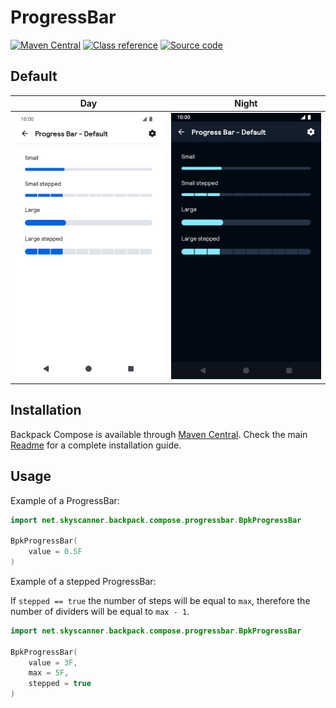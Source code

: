 # ProgressBar

[![Maven Central](https://img.shields.io/maven-central/v/net.skyscanner.backpack/backpack-compose)](https://search.maven.org/artifact/net.skyscanner.backpack/backpack-compose)
[![Class reference](https://img.shields.io/badge/Class%20reference-Android-blue)](https://backpack.github.io/android/backpack-compose/net.skyscanner.backpack.compose.progressbar)
[![Source code](https://img.shields.io/badge/Source%20code-GitHub-lightgrey)](https://github.com/backpack/android/tree/main/backpack-compose/src/main/kotlin/net/skyscanner/backpack/compose/progressbar)

## Default

| Day | Night |
| --- | --- |
| <img src="https://raw.githubusercontent.com/backpack/android/main/docs/compose/ProgressBar/screenshots/default.png" alt="ProgressBar component" width="375" /> | <img src="https://raw.githubusercontent.com/backpack/android/main/docs/compose/ProgressBar/screenshots/default_dm.png" alt="ProgressBar component - dark mode" width="375" /> |

## Installation

Backpack Compose is available through [Maven Central](https://search.maven.org/artifact/net.skyscanner.backpack/backpack-compose). Check the main [Readme](https://github.com/skyscanner/backpack-android#installation) for a complete installation guide.

## Usage

Example of a ProgressBar:

```Kotlin
import net.skyscanner.backpack.compose.progressbar.BpkProgressBar

BpkProgressBar(
    value = 0.5F
)
```

Example of a stepped ProgressBar:

If `stepped == true` the number of steps will be equal to `max`, therefore the number of dividers will be equal to `max - 1`.

```Kotlin
import net.skyscanner.backpack.compose.progressbar.BpkProgressBar

BpkProgressBar(
    value = 3F,
    max = 5F,
    stepped = true
)
```